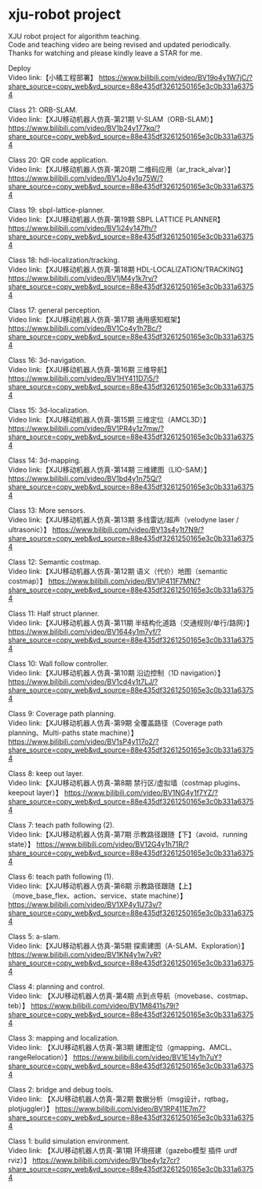 # xju-robot project
XJU robot project for algorithm teaching.<br>
Code and teaching video are being revised and updated periodically.<br>
Thanks for watching and please kindly leave a STAR for me.

Deploy<br>
Video link:【小橘工程部署】 https://www.bilibili.com/video/BV19o4y1W7jC/?share_source=copy_web&vd_source=88e435df3261250165e3c0b331a63754

Class 21: ORB-SLAM.<br>
Video link:【XJU移动机器人仿真-第21期 V-SLAM（ORB-SLAM）】 https://www.bilibili.com/video/BV1b24y177kq/?share_source=copy_web&vd_source=88e435df3261250165e3c0b331a63754

Class 20: QR code application.<br>
Video link:【XJU移动机器人仿真-第20期 二维码应用（ar_track_alvar）】 https://www.bilibili.com/video/BV1Jo4y1q75W/?share_source=copy_web&vd_source=88e435df3261250165e3c0b331a63754

Class 19: sbpl-lattice-planner.<br>
Video link:【XJU移动机器人仿真-第19期 SBPL LATTICE PLANNER】 https://www.bilibili.com/video/BV1i24y147fh/?share_source=copy_web&vd_source=88e435df3261250165e3c0b331a63754

Class 18: hdl-localization/tracking.<br>
Video link:【XJU移动机器人仿真-第18期 HDL-LOCALIZATION/TRACKING】 https://www.bilibili.com/video/BV1jM4y1k7rv/?share_source=copy_web&vd_source=88e435df3261250165e3c0b331a63754

Class 17: general perception.<br>
Video link:【XJU移动机器人仿真-第17期 通用感知框架】 https://www.bilibili.com/video/BV1Co4y1h7Bc/?share_source=copy_web&vd_source=88e435df3261250165e3c0b331a63754

Class 16: 3d-navigation.<br>
Video link:【XJU移动机器人仿真-第16期 三维导航】 https://www.bilibili.com/video/BV1HY411D7i5/?share_source=copy_web&vd_source=88e435df3261250165e3c0b331a63754

Class 15: 3d-localization.<br>
Video link:【XJU移动机器人仿真-第15期 三维定位（AMCL3D）】 https://www.bilibili.com/video/BV1PR4y1z7mw/?share_source=copy_web&vd_source=88e435df3261250165e3c0b331a63754

Class 14: 3d-mapping.<br>
Video link:【XJU移动机器人仿真-第14期 三维建图（LIO-SAM）】 https://www.bilibili.com/video/BV1bd4y1n75Q/?share_source=copy_web&vd_source=88e435df3261250165e3c0b331a63754

Class 13: More sensors.<br>
Video link:【XJU移动机器人仿真-第13期 多线雷达/超声（velodyne laser / ultrasonic）】 https://www.bilibili.com/video/BV13s4y1t7N9/?share_source=copy_web&vd_source=88e435df3261250165e3c0b331a63754

Class 12: Semantic costmap.<br>
Video link:【XJU移动机器人仿真-第12期 语义（代价）地图（semantic costmap）】 https://www.bilibili.com/video/BV1jP411F7MN/?share_source=copy_web&vd_source=88e435df3261250165e3c0b331a63754

Class 11: Half struct planner.<br>
Video link:【XJU移动机器人仿真-第11期 半结构化道路（交通规则/单行/路网）】 https://www.bilibili.com/video/BV1644y1m7vf/?share_source=copy_web&vd_source=88e435df3261250165e3c0b331a63754

Class 10: Wall follow controller.<br>
Video link:【XJU移动机器人仿真-第10期 沿边控制（1D navigation）】 https://www.bilibili.com/video/BV1cd4y1t7LJ/?share_source=copy_web&vd_source=88e435df3261250165e3c0b331a63754

Class 9: Coverage path planning.<br>
Video link:【XJU移动机器人仿真-第9期 全覆盖路径（Coverage path planning、Multi-paths state machine）】 https://www.bilibili.com/video/BV1sP4y117o2/?share_source=copy_web&vd_source=88e435df3261250165e3c0b331a63754

Class 8: keep out layer.<br>
Video link:【XJU移动机器人仿真-第8期 禁行区/虚拟墙（costmap plugins、keepout layer）】 https://www.bilibili.com/video/BV1NG4y1f7YZ/?share_source=copy_web&vd_source=88e435df3261250165e3c0b331a63754

Class 7: teach path following (2).<br>
Video link:【XJU移动机器人仿真-第7期 示教路径跟随【下】（avoid、running state）】 https://www.bilibili.com/video/BV12G4y1h71R/?share_source=copy_web&vd_source=88e435df3261250165e3c0b331a63754

Class 6: teach path following (1).<br>
Video link:【XJU移动机器人仿真-第6期 示教路径跟随【上】（move_base_flex、action、service、state machine）】 https://www.bilibili.com/video/BV1XP4y1U73v/?share_source=copy_web&vd_source=88e435df3261250165e3c0b331a63754

Class 5: a-slam.<br>
Video link:【XJU移动机器人仿真-第5期 探索建图（A-SLAM、Exploration）】 https://www.bilibili.com/video/BV1KN4y1w7vR?share_source=copy_web&vd_source=88e435df3261250165e3c0b331a63754

Class 4: planning and control.<br>
Video link: 【XJU移动机器人仿真-第4期 点到点导航（movebase、costmap、teb）】 https://www.bilibili.com/video/BV1M8411s79i?share_source=copy_web&vd_source=88e435df3261250165e3c0b331a63754

Class 3: mapping and localization.<br>
Video link: 【XJU移动机器人仿真-第3期 建图定位（gmapping、AMCL、rangeRelocation）】 https://www.bilibili.com/video/BV1E14y1h7uY?share_source=copy_web&vd_source=88e435df3261250165e3c0b331a63754

Class 2: bridge and debug tools.<br>
Video link: 【XJU移动机器人仿真-第2期 数据分析（msg设计，rqtbag，plotjuggler）】 https://www.bilibili.com/video/BV1RP411E7m7?share_source=copy_web&vd_source=88e435df3261250165e3c0b331a63754

Class 1: build simulation environment.<br>
Video link: 【XJU移动机器人仿真-第1期 环境搭建（gazebo模型 插件 urdf rviz）】 https://www.bilibili.com/video/BV1be4y1z7cr?share_source=copy_web&vd_source=88e435df3261250165e3c0b331a63754
